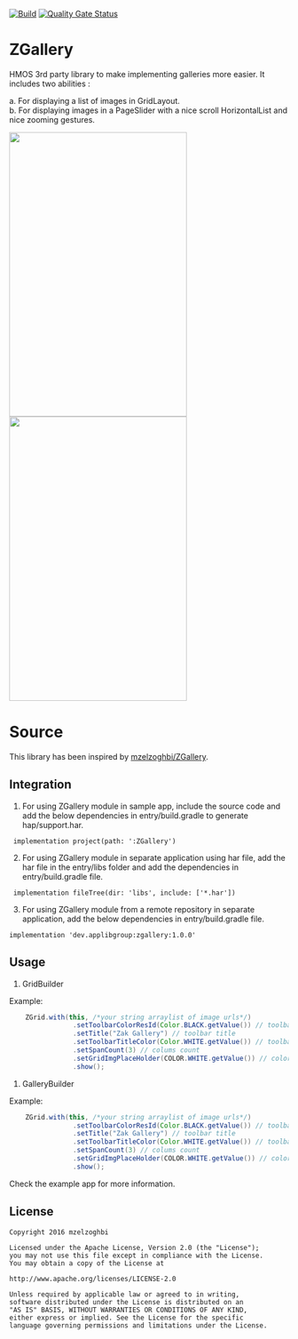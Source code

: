[![Build](https://github.com/applibgroup/ZGallery/actions/workflows/main.yml/badge.svg)](https://github.com/applibgroup/ZGallery/actions/workflows/main.yml)
[![Quality Gate Status](https://sonarcloud.io/api/project_badges/measure?project=applibgroup_ZGallery&metric=alert_status)](https://sonarcloud.io/dashboard?id=applibgroup_ZGallery)

# ZGallery
HMOS 3rd party library to make implementing galleries more easier. 
It includes two abilities :

a. For displaying a list of images in GridLayout.<br/>
b. For displaying images in a PageSlider with a nice scroll HorizontalList and nice zooming gestures.
<p>
	<image src = "/zgrid.png" width = 320 height = 512)/>
	<image src = "/zgallery.png" width = 320 height = 512)/>
</p>

# Source
This library has been inspired by [mzelzoghbi/ZGallery](https://github.com/mzelzoghbi/ZGallery).

## Integration

1. For using ZGallery module in sample app, include the source code and add the below dependencies in entry/build.gradle to generate hap/support.har.
```
 implementation project(path: ':ZGallery')
```
2. For using ZGallery module in separate application using har file, add the har file in the entry/libs folder and add the dependencies in entry/build.gradle file.
```
 implementation fileTree(dir: 'libs', include: ['*.har'])
```
3. For using ZGallery module from a remote repository in separate application, add the below dependencies in entry/build.gradle file.
```
implementation 'dev.applibgroup:zgallery:1.0.0'
```

## Usage
 1. GridBuilder

Example:

```java
    ZGrid.with(this, /*your string arraylist of image urls*/)
                .setToolbarColorResId(Color.BLACK.getValue()) // toolbar color
                .setTitle("Zak Gallery") // toolbar title
                .setToolbarTitleColor(Color.WHITE.getValue()) // toolbar title color
                .setSpanCount(3) // colums count
                .setGridImgPlaceHolder(COLOR.WHITE.getValue()) // color placeholder for the grid image until it loads
                .show();
```

1. GalleryBuilder

Example:

```java
    ZGrid.with(this, /*your string arraylist of image urls*/)
                .setToolbarColorResId(Color.BLACK.getValue()) // toolbar color
                .setTitle("Zak Gallery") // toolbar title
                .setToolbarTitleColor(Color.WHITE.getValue()) // toolbar title color
                .setSpanCount(3) // colums count
                .setGridImgPlaceHolder(COLOR.WHITE.getValue()) // color placeholder for the grid image until it loads
                .show();
```
Check the example app for more information.

## License

	Copyright 2016 mzelzoghbi

	Licensed under the Apache License, Version 2.0 (the "License"); 
	you may not use this file except in compliance with the License.
	You may obtain a copy of the License at

	http://www.apache.org/licenses/LICENSE-2.0

	Unless required by applicable law or agreed to in writing, 
	software distributed under the License is distributed on an 
	"AS IS" BASIS, WITHOUT WARRANTIES OR CONDITIONS OF ANY KIND, 
	either express or implied. See the License for the specific 
	language governing permissions and limitations under the License.
